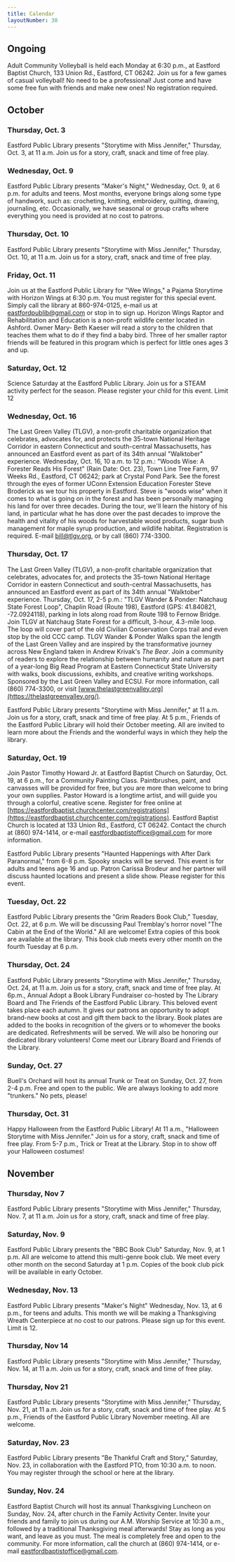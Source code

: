 ```yaml
---
title: Calendar
layoutNumber: 30
---
```

## Ongoing

Adult Community Volleyball is held each Monday at 6:30 p.m., at Eastford
Baptist Church, 133 Union Rd., Eastford, CT 06242. Join us for a few
games of casual volleyball! No need to be a professional! Just come and
have some free fun with friends and make new ones! No registration
required.

## October

### Thursday, Oct. 3

Eastford Public Library presents "Storytime with Miss Jennifer,"
Thursday, Oct. 3, at 11 a.m. Join us for a story, craft, snack and time
of free play.

### Wednesday, Oct. 9

Eastford Public Library presents "Maker's Night," Wednesday, Oct. 9, at
6 p.m. for adults and teens. Most months, everyone brings along some
type of handwork, such as: crocheting, knitting, embroidery, quilting,
drawing, journaling, etc. Occasionally, we have seasonal or group crafts
where everything you need is provided at no cost to patrons.

### Thursday, Oct. 10

Eastford Public Library presents "Storytime with Miss Jennifer,"
Thursday, Oct. 10, at 11 a.m. Join us for a story, craft, snack and time
of free play.

### Friday, Oct. 11

Join us at the Eastford Public Library for "Wee Wings," a Pajama
Storytime with Horizon Wings at 6:30 p.m. You must register for this
special event. Simply call the library at 860-974-0125, e-mail us at
[eastfordpublib@gmail.com](mailto:eastfordpublib@gmail.com) or stop in to sign up. Horizon Wings Raptor
and Rehabilitation and Education is a non-profit wildlife center located
in Ashford. Owner Mary- Beth Kaeser will read a story to the children
that teaches them what to do if they find a baby bird. Three of her
smaller raptor friends will be featured in this program which is perfect
for little ones ages 3 and up.

### Saturday, Oct. 12

Science Saturday at the Eastford Public Library. Join us for a STEAM
activity perfect for the season. Please register your child for this
event. Limit 12

### Wednesday, Oct. 16

The Last Green Valley (TLGV), a non-profit charitable organization that
celebrates, advocates for, and protects the 35-town National Heritage
Corridor in eastern Connecticut and south-central Massachusetts, has
announced an Eastford event as part of its 34th annual "Walktober"
experience. Wednesday, Oct. 16, 10 a.m. to 12 p.m.: "Woods Wise: A
Forester Reads His Forest" (Rain Date: Oct. 23), Town Line Tree Farm, 97
Weeks Rd., Eastford, CT 06242; park at Crystal Pond Park. See the forest
through the eyes of former UConn Extension Education Forester Steve
Broderick as we tour his property in Eastford. Steve is "woods wise"
when it comes to what is going on in the forest and has been personally
managing his land for over three decades. During the tour, we'll learn
the history of his land, in particular what he has done over the past
decades to improve the health and vitality of his woods for harvestable
wood products, sugar bush management for maple syrup production, and
wildlife habitat. Registration is required. E-mail [bill@tlgv.org](mailto:bill@tlgv.org), or
by call (860) 774-3300.

### Thursday, Oct. 17

The Last Green Valley (TLGV), a non-profit charitable organization that
celebrates, advocates for, and protects the 35-town National Heritage
Corridor in eastern Connecticut and south-central Massachusetts, has
announced an Eastford event as part of its 34th annual "Walktober"
experience. Thursday, Oct. 17, 2-5 p.m.: "TLGV Wander & Ponder: Natchaug
State Forest Loop", Chaplin Road (Route 198), Eastford (GPS: 41.840821,
-72.0924118), parking in lots along road from Route 198 to Fernow
Bridge. Join TLGV at Natchaug State Forest for a difficult, 3-hour,
4.3-mile loop. The loop will cover part of the old Civilian Conservation
Corps trail and even stop by the old CCC camp. TLGV Wander & Ponder
Walks span the length of the Last Green Valley and are inspired by the
transformative journey across New England taken in Andrew Krivak's *The
Bear*. Join a community of readers to explore the relationship between
humanity and nature as part of a year-long Big Read Program at Eastern
Connecticut State University with walks, book discussions, exhibits, and
creative writing workshops. Sponsored by the Last Green Valley and ECSU.
For more information, call (860) 774-3300, or visit
[www.thelastgreenvalley.org](https://thelastgreenvalley.org/).

Eastford Public Library presents "Storytime with Miss Jennifer," at 11
a.m. Join us for a story, craft, snack and time of free play. At 5 p.m.,
Friends of the Eastford Public Library will hold their October meeting.
All are invited to learn more about the Friends and the wonderful ways
in which they help the library.

### Saturday, Oct. 19

Join Pastor Timothy Howard Jr. at Eastford Baptist Church on Saturday,
Oct. 19, at 6 p.m., for a Community Painting Class. Paintbrushes, paint,
and canvasses will be provided for free, but you are more than welcome
to bring your own supplies. Pastor Howard is a longtime artist, and will
guide you through a colorful, creative scene. Register for free online
at [https://eastfordbaptist.churchcenter.com/registrations](https://eastfordbaptist.churchcenter.com/registrations). Eastford
Baptist Church is located at 133 Union Rd., Eastford, CT 06242. Contact
the church at (860) 974-1414, or e-mail
[eastfordbaptistoffice@gmail.com](mailto:eastfordbaptistoffice@gmail.com) for more information.

Eastford Public Library presents "Haunted Happenings with After Dark
Paranormal," from 6-8 p.m. Spooky snacks will be served. This event is
for adults and teens age 16 and up. Patron Carissa Brodeur and her
partner will discuss haunted locations and present a slide show. Please
register for this event.

### Tuesday, Oct. 22

Eastford Public Library presents the "Grim Readers Book Club," Tuesday,
Oct. 22, at 6 p.m. We will be discussing Paul Tremblay's horror novel
"The Cabin at the End of the World." All are welcome! Extra copies of
this book are available at the library. This book club meets every other
month on the fourth Tuesday at 6 p.m.

### Thursday, Oct. 24

Eastford Public Library presents "Storytime with Miss Jennifer,"
Thursday, Oct. 24, at 11 a.m. Join us for a story, craft, snack and time
of free play. At 6p.m., Annual Adopt a Book Library Fundraiser co-hosted
by The Library Board and The Friends of the Eastford Public Library.
This beloved event takes place each autumn. It gives our patrons an
opportunity to adopt brand-new books at cost and gift them back to the
library. Book plates are added to the books in recognition of the givers
or to whomever the books are dedicated. Refreshments will be served. We
will also be honoring our dedicated library volunteers! Come meet our
Library Board and Friends of the Library.

### Sunday, Oct. 27

Buell's Orchard will host its annual Trunk or Treat on Sunday, Oct. 27,
from 2-4 p.m. Free and open to the public. We are always looking to add
more "trunkers." No pets, please!

### Thursday, Oct. 31

Happy Halloween from the Eastford Public Library! At 11 a.m., "Halloween
Storytime with Miss Jennifer." Join us for a story, craft, snack and
time of free play. From 5-7 p.m., Trick or Treat at the Library. Stop in
to show off your Halloween costumes!

## November

### Thursday, Nov 7

Eastford Public Library presents "Storytime with Miss Jennifer,"
Thursday, Nov. 7, at 11 a.m. Join us for a story, craft, snack and time
of free play.

### Saturday, Nov. 9

Eastford Public Library presents the "BBC Book Club" Saturday, Nov. 9,
at 1 p.m. All are welcome to attend this multi-genre book club. We meet
every other month on the second Saturday at 1 p.m. Copies of the book
club pick will be available in early October.

### Wednesday, Nov. 13

Eastford Public Library presents "Maker's Night" Wednesday, Nov. 13, at
6 p.m., for teens and adults. This month we will be making a
Thanksgiving Wreath Centerpiece at no cost to our patrons. Please sign
up for this event. Limit is 12.

### Thursday, Nov 14

Eastford Public Library presents "Storytime with Miss Jennifer,"
Thursday, Nov. 14, at 11 a.m. Join us for a story, craft, snack and time
of free play.

### Thursday, Nov 21

Eastford Public Library presents "Storytime with Miss Jennifer,"
Thursday, Nov. 21, at 11 a.m. Join us for a story, craft, snack and time
of free play. At 5 p.m., Friends of the Eastford Public Library November
meeting. All are welcome.

### Saturday, Nov. 23

Eastford Public Library presents "Be Thankful Craft and Story,"
Saturday, Nov. 23, in collaboration with the Eastford PTO, from 10:30
a.m. to noon. You may register through the school or here at the
library.

### Sunday, Nov. 24

Eastford Baptist Church will host its annual Thanksgiving Luncheon on
Sunday, Nov. 24, after church in the Family Activity Center. Invite your
friends and family to join us during our A.M. Worship Service at 10:30
a.m., followed by a traditional Thanksgiving meal afterwards! Stay as
long as you want, and leave as you must. The meal is completely free and
open to the community. For more information, call the church at (860)
974-1414, or e-mail [eastfordbaptistoffice@gmail.com](mailto:eastfordbaptistoffice@gmail.com).
